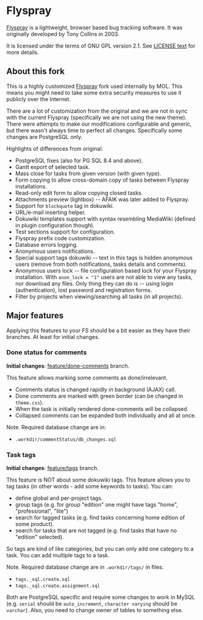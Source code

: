 Flyspray
========

[Flyspray](http://www.flyspray.org/) is a lightweight, browser based bug tracking software. It was originally developed by Tony Collins in 2003.

It is licensed under the terms of GNU GPL version 2.1. See [LICENSE text](/LICENSE) for more details.

About this fork
---------------

This is a highly customized [Flyspray](http://www.flyspray.org/) fork used internally by MOL. This means you might need to take some extra security measures to use it publicly over the Internet.

There are a lot of customization from the original and we are not in sync with the current Flyspray (specifically we are not using the new theme). There were attempts to make our modifications configurable and generic, but there wasn't always time to perfect all changes. Specifically some changes are PostgreSQL only.

Highlights of differences from original:

* PostgreSQL fixes (also for PG SQL 8.4 and above).
* Gantt export of selected task.
* Mass close for tasks from given version (with given type).
* Form copying to allow cross-domain copy of tasks between Flyspray installations.
* Read-only edit form to allow copying closed tasks.
* Attachments preview (lightbox) -- AFAIK was later added to Flyspray.
* Support for `blockquote` tag in dokuwiki.
* URL/e-mail inserting helper.
* Dokuwiki templates support with syntax resembling MediaWiki (defined in plugin configuration though). 
* Test sections support for configuration.
* Flyspray prefix code customization.
* Database errors logging.
* Anonymous users notifications.
* Special support tags dokuwiki -- text in this tags is hidden anonymous users (remove from both notifications, tasks details and comments).
* Anonymous users lock -- file configuration based lock for your Flyspray installation. With `anon_lock = "1"` users are not able to view any tasks, nor download any files. Only thing they can do is -- using login (authentication), lost password and registration forms.
* Filter by projects when viewing/searching all tasks (in all projects).

Major features
--------------

Applying this features to your FS should be a bit easier as they have their branches. At least for initial changes.

### Done status for comments ###
**Initial changes**: [feature/done-comments](https://github.com/mol-pl/flyspray/commits/feature/done-comments) branch.

This feature allows marking some comments as done/irrelevant.
* Comments status is changed rapidly in background (AJAX) call.
* Done comments are marked with green border (can be changed in `theme.css`).
* When the task is initially rendered done-comments will be collapsed.
* Collapsed comments can be expanded both individually and all at once.

Note. Required database change are in:
* `.workdir/commentStatus/db_changes.sql`

### Task tags ###
**Initial changes**: [feature/tags](https://github.com/mol-pl/flyspray/commits/feature/tags) branch.

This feature is NOT about some dokuwiki tags. This feature allows you to tag tasks (in other words - add some keywords to tasks). You can:
* define global and per-project tags.  
* group tags (e.g. for group "edition" one might have tags "home", "professional", "lite") 
* search for tagged tasks (e.g. find tasks concerning home edition of some product).
* search for tasks that are not tagged (e.g. find tasks that have no "edition" selected).

So tags are kind of like categories, but you can only add one category to a task. You can add multiple tags to a task.

Note. Required database change are in `.workdir/tags/` in files:
* `tags._sql.create.sql`
* `tags._sql.create.assignment.sql`

Both are PostgreSQL specific and require some changes to work in MySQL (e.g. `serial` should be `auto_increment`, `character varying` should be `varchar`).
Also, you need to change owner of tables to something else.
